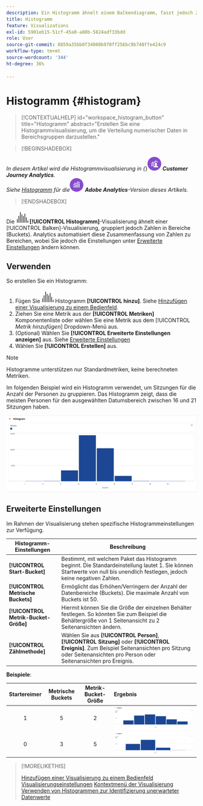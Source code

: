 ```yaml
---
description: Ein Histogramm ähnelt einem Balkendiagramm, fasst jedoch Zahlen zu Bereichen (Behältern) zusammen.
title: Histogramm
feature: Visualizations
exl-id: 5901eb15-51cf-45a0-a80b-5824adf33bdd
role: User
source-git-commit: 0859a35bb0f34800b970ff256bc9b740ffe424c9
workflow-type: tm+mt
source-wordcount: '344'
ht-degree: 36%

---
```


# Histogramm {#histogram}

<!-- markdownlint-disable MD034 -->

>[!CONTEXTUALHELP]
>id="workspace_histogram_button"
>title="Histogramm"
>abstract="Erstellen Sie eine Histogrammvisualisierung, um die Verteilung numerischer Daten in Bereichsgruppen darzustellen."

<!-- markdownlint-enable MD034 -->


>[!BEGINSHADEBOX]

_In diesem Artikel wird die Histogrammvisualisierung in {_}![CustomerJourneyAnalytics](/help/assets/icons/CustomerJourneyAnalytics.svg) _**Customer Journey Analytics**._<br/>_Siehe [Histogramm](https://experienceleague.adobe.com/en/docs/analytics/analyze/analysis-workspace/visualizations/histogram) für die_![AdobeAnalytics](/help/assets/icons/AdobeAnalytics.svg) _**Adobe Analytics**-Version dieses Artikels._

>[!ENDSHADEBOX]


Die ![Histogramm](/help/assets/icons/Histogram.svg)**[!UICONTROL Histogramm]**-Visualisierung ähnelt einer [!UICONTROL Balken]-Visualisierung, gruppiert jedoch Zahlen in Bereiche (Buckets). Analytics automatisiert diese Zusammenfassung von Zahlen zu Bereichen, wobei Sie jedoch die Einstellungen unter [Erweiterte Einstellungen](#advanced-settings) ändern können.

## Verwenden

So erstellen Sie ein Histogramm:

1. Fügen Sie ![ Visualisierung ](/help/assets/icons/Histogram.svg)Histogramm **[!UICONTROL hinzu]**. Siehe [Hinzufügen einer Visualisierung zu einem Bedienfeld](freeform-analysis-visualizations.md#add-visualizations-to-a-panel).
1. Ziehen Sie eine Metrik aus der **[!UICONTROL Metriken]** Komponentenliste oder wählen Sie eine Metrik aus dem [!UICONTROL *Metrik hinzufügen*] Dropdown-Menü aus.
1. (Optional) Wählen Sie **[!UICONTROL Erweiterte Einstellungen anzeigen]** aus. Siehe [Erweiterte Einstellungen](#advanced-settings)
1. Wählen Sie **[!UICONTROL Erstellen]** aus.

>[!NOTE]
>
>Histogramme unterstützen nur Standardmetriken, keine berechneten Metriken.

Im folgenden Beispiel wird ein Histogramm verwendet, um Sitzungen für die Anzahl der Personen zu gruppieren. Das Histogramm zeigt, dass die meisten Personen für den ausgewählten Datumsbereich zwischen 16 und 21 Sitzungen haben.

![Histogramm](assets/histogram.png)

## Erweiterte Einstellungen

Im Rahmen der Visualisierung stehen spezifische Histogrammeinstellungen zur Verfügung.

| Histogramm-Einstellungen | Beschreibung |
|---|---|
| **[!UICONTROL Start-Bucket]** | Bestimmt, mit welchem Paket das Histogramm beginnt. Die Standardeinstellung lautet 1. Sie können Startwerte von null bis unendlich festlegen, jedoch keine negativen Zahlen. |
| **[!UICONTROL Metrische Buckets]** | Ermöglicht das Erhöhen/Verringern der Anzahl der Datenbereiche (Buckets). Die maximale Anzahl von Buckets ist 50. |
| **[!UICONTROL Metrik-Bucket-Größe]** | Hiermit können Sie die Größe der einzelnen Behälter festlegen. So könnten Sie zum Beispiel die Behältergröße von 1 Seitenansicht zu 2 Seitenansichten ändern. |
| **[!UICONTROL Zählmethode]** | Wählen Sie aus **[!UICONTROL Person]**, **[!UICONTROL Sitzung]** oder **[!UICONTROL Ereignis]**. Zum Beispiel Seitenansichten pro Sitzung oder Seitenansichten pro Person oder Seitenansichten pro Ereignis. |

<!--Russ or Meike - Check Hit Type link above. -->

**Beispiele**:

| Startereimer | Metrische Buckets | Metrik-Bucket-Größe | Ergebnis |
|:----:|:--:|:--:|:--|
| 1 | 5 | 2 | ![Histogramm, Start-Bucket 1, Metrik-Buckets 5, Metrik-Bucket Größe 2](assets/histogram-1-5-2.png) |
| 0 | 3 | 5 | ![Histogramm, Start-Bucket 0, Metrik-Buckets 3, Metrik-Bucket Größe 5](assets/histogram-0-3-5.png) |

>[!MORELIKETHIS]
>
>[Hinzufügen einer Visualisierung zu einem Bedienfeld](/help/analysis-workspace/visualizations/freeform-analysis-visualizations.md#add-visualizations-to-a-panel)
>[Visualisierungseinstellungen](/help/analysis-workspace/visualizations/freeform-analysis-visualizations.md#settings)
>[Kontextmenü der Visualisierung](/help/analysis-workspace/visualizations/freeform-analysis-visualizations.md#context-menu)
>[Verwenden von Histogrammen zur Identifizierung unerwarteter Datenwerte](https://experienceleaguecommunities.adobe.com/t5/adobe-analytics-blogs/using-histograms-to-identify-unexpected-data-values/ba-p/596168)

